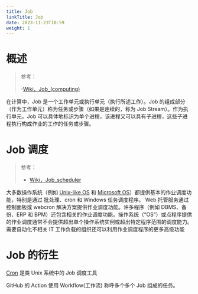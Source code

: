 ```yaml
---
title: Job
linkTitle: Job
date: 2023-11-23T10:59
weight: 1
---
```


# 概述

> 参考：
>
> -[Wiki，Job_(computing)](https://en.wikipedia.org/wiki/Job_(computing))

在计算中，Job 是一个工作单元或执行单元（执行所述工作）。Job 的组成部分（作为工作单元）称为任务或步骤（如果是连续的，称为 Job Stream）。作为执行单元，Job 可以具体地标识为单个进程，该进程又可以具有子进程，这些子进程执行构成作业的工作的任务或步骤。

# Job 调度

> 参考：
>
> - [Wiki，Job_scheduler](https://en.wikipedia.org/wiki/Job_scheduler)

大多数操作系统（例如 [Unix-like OS](/docs/1.操作系统/Operating%20system/Unix-like%20OS/Unix-like%20OS.md) 和 [Microsoft OS](/docs/1.操作系统/Operating%20system/Microsoft%20OS/Microsoft%20OS.md)）都提供基本的作业调度功能，特别是通过 批处理、cron 和 Windows 任务调度程序。 Web 托管服务通过控制面板或 webcron 解决方案提供作业调度功能。许多程序（例如 DBMS、备份、ERP 和 BPM）还包含相关的作业调度功能。操作系统（“OS”）或点程序提供的作业调度通常不会提供超出单个操作系统实例或超出特定程序范围的调度能力。需要自动化不相关 IT 工作负载的组织还可以利用作业调度程序的更多高级功能

# Job 的衍生

[Cron](/docs/1.操作系统/Linux%20管理/Linux%20系统管理工具/Cron.md) 是类 Unix 系统中的 Job 调度工具

GitHub 的 Action 使用 Workflow(工作流) 称呼多个多个 Job 组成的任务。
